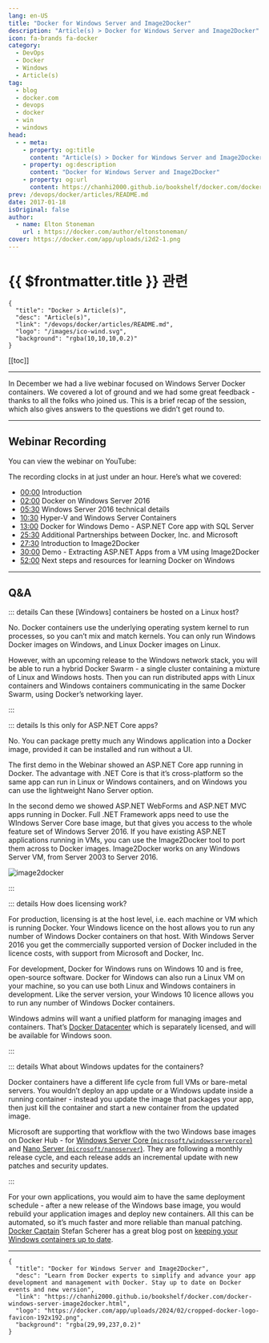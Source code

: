 ```yaml
---
lang: en-US
title: "Docker for Windows Server and Image2Docker"
description: "Article(s) > Docker for Windows Server and Image2Docker"
icon: fa-brands fa-docker
category:
  - DevOps
  - Docker
  - Windows
  - Article(s)
tag:
  - blog
  - docker.com
  - devops
  - docker
  - win
  - windows
head:
  - - meta:
    - property: og:title
      content: "Article(s) > Docker for Windows Server and Image2Docker"
    - property: og:description
      content: "Docker for Windows Server and Image2Docker"
    - property: og:url
      content: https://chanhi2000.github.io/bookshelf/docker.com/docker-windows-server-image2docker.html
prev: /devops/docker/articles/README.md
date: 2017-01-18
isOriginal: false
author:
  - name: Elton Stoneman
    url : https://docker.com/author/eltonstoneman/
cover: https://docker.com/app/uploads/i2d2-1.png
---
```


# {{ $frontmatter.title }} 관련

```component VPCard
{
  "title": "Docker > Article(s)",
  "desc": "Article(s)",
  "link": "/devops/docker/articles/README.md",
  "logo": "/images/ico-wind.svg",
  "background": "rgba(10,10,10,0.2)"
}
```

[[toc]]

---

<SiteInfo
  name="Docker for Windows Server and Image2Docker"
  desc="Learn from Docker experts to simplify and advance your app development and management with Docker. Stay up to date on Docker events and new version"
  url="https://docker.com/blog/docker-windows-server-image2docker"
  logo="https://docker.com/app/uploads/2024/02/cropped-docker-logo-favicon-192x192.png"
  preview="https://docker.com/app/uploads/i2d2-1.png"/>

In December we had a live webinar focused on Windows Server Docker containers. We covered a lot of ground and we had some great feedback - thanks to all the folks who joined us. This is a brief recap of the session, which also gives answers to the questions we didn’t get round to.

---


## Webinar Recording

You can view the webinar on YouTube:

<VidStack src="youtube/TWZ1Q0zVQRg" />

The recording clocks in at just under an hour. Here’s what we covered:

- [<FontIcon icon="fa-brands fa-youtube"/>00:00](https://youtu.be/TWZ1Q0zVQRg) Introduction
- [<FontIcon icon="fa-brands fa-youtube"/>02:00](https://youtu.be/TWZ1Q0zVQRg?t=118) Docker on Windows Server 2016
- [<FontIcon icon="fa-brands fa-youtube"/>05:30](https://youtu.be/TWZ1Q0zVQRg?t=329) Windows Server 2016 technical details
- [<FontIcon icon="fa-brands fa-youtube"/>10:30](https://youtu.be/TWZ1Q0zVQRg?t=629) Hyper-V and Windows Server Containers
- [<FontIcon icon="fa-brands fa-youtube"/>13:00](https://youtu.be/TWZ1Q0zVQRg?t=792) Docker for Windows Demo - ASP.NET Core app with SQL Server
- [<FontIcon icon="fa-brands fa-youtube"/>25:30](https://youtu.be/TWZ1Q0zVQRg?t=1528) Additional Partnerships between Docker, Inc. and Microsoft
- [<FontIcon icon="fa-brands fa-youtube"/>27:30](https://youtu.be/TWZ1Q0zVQRg?t=1657) Introduction to Image2Docker
- [<FontIcon icon="fa-brands fa-youtube"/>30:00](https://youtu.be/TWZ1Q0zVQRg?t=1800) Demo - Extracting ASP.NET Apps from a VM using Image2Docker
- [<FontIcon icon="fa-brands fa-youtube"/>52:00](https://youtu.be/TWZ1Q0zVQRg?t=3150) Next steps and resources for learning Docker on Windows

---

## Q&A

::: details Can these \[Windows\] containers be hosted on a Linux host?

No. Docker containers use the underlying operating system kernel to run processes, so you can’t mix and match kernels. You can only run Windows Docker images on Windows, and Linux Docker images on Linux.

However, with an upcoming release to the Windows network stack, you will be able to run a hybrid Docker Swarm - a single cluster containing a mixture of Linux and Windows hosts. Then you can run distributed apps with Linux containers and Windows containers communicating in the same Docker Swarm, using Docker’s networking layer.

:::

::: details Is this only for ASP.NET Core apps?

No. You can package pretty much any Windows application into a Docker image, provided it can be installed and run without a UI.

The first demo in the Webinar showed an ASP.NET Core app running in Docker. The advantage with .NET Core is that it’s cross-platform so the same app can run in Linux or Windows containers, and on Windows you can use the lightweight Nano Server option.

In the second demo we showed ASP.NET WebForms and ASP.NET MVC apps running in Docker. Full .NET Framework apps need to use the WIndows Server Core base image, but that gives you access to the whole feature set of Windows Server 2016. If you have existing ASP.NET applications running in VMs, you can use the Image2Docker tool to port them across to Docker images. Image2Docker works on any Windows Server VM, from Server 2003 to Server 2016.

![image2docker](https://docker.com/app/uploads/i2d2-1.png)

:::

::: details How does licensing work?

For production, licensing is at the host level, i.e. each machine or VM which is running Docker. Your Windows licence on the host allows you to run any number of Windows Docker containers on that host. With Windows Server 2016 you get the commercially supported version of Docker included in the licence costs, with support from Microsoft and Docker, Inc.

For development, Docker for Windows runs on Windows 10 and is free, open-source software. Docker for Windows can also run a Linux VM on your machine, so you can use both Linux and Windows containers in development. Like the server version, your Windows 10 licence allows you to run any number of Windows Docker containers.

Windows admins will want a unified platform for managing images and containers. That’s [<FontIcon icon="fa-brands fa-docker"/>Docker Datacenter](https://docker.com/products/docker-datacenter) which is separately licensed, and will be available for Windows soon.

:::

::: details What about Windows updates for the containers?

Docker containers have a different life cycle from full VMs or bare-metal servers. You wouldn’t deploy an app update or a Windows update inside a running container - instead you update the image that packages your app, then just kill the container and start a new container from the updated image.

Microsoft are supporting that workflow with the two Windows base images on Docker Hub - for [Windows Server Core (<FontIcon icon="fa-brands fa-docker"/>`microsoft/windowsservercore`)](https://hub.docker.com/r/microsoft/windowsservercore/) and [Nano Server (<FontIcon icon="fa-brands fa-docker"/>`microsoft/nanoserver`)](https://hub.docker.com/r/microsoft/nanoserver/). They are following a monthly release cycle, and each release adds an incremental update with new patches and security updates.

:::

For your own applications, you would aim to have the same deployment schedule - after a new release of the Windows base image, you would rebuild your application images and deploy new containers. All this can be automated, so it’s much faster and more reliable than manual patching. [<FontIcon icon="fa-brands fa-docker"/>Docker Captain](https://docker.com/community/docker-captains) Stefan Scherer has a great blog post on [<FontIcon icon="fas fa-globe"/>keeping your Windows containers up to date](https://stefanscherer.github.io/keep-your-windows-containers-up-to-date/).

---

<!-- TODO: add ARTICLE CARD -->
```component VPCard
{
  "title": "Docker for Windows Server and Image2Docker",
  "desc": "Learn from Docker experts to simplify and advance your app development and management with Docker. Stay up to date on Docker events and new version",
  "link": "https://chanhi2000.github.io/bookshelf/docker.com/docker-windows-server-image2docker.html",
  "logo": "https://docker.com/app/uploads/2024/02/cropped-docker-logo-favicon-192x192.png",
  "background": "rgba(29,99,237,0.2)"
}
```
